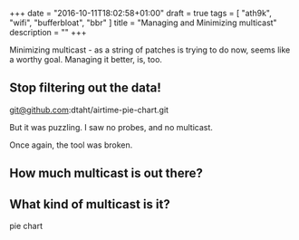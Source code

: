 +++
date = "2016-10-11T18:02:58+01:00"
draft = true
tags = [ "ath9k", "wifi", "bufferbloat", "bbr" ]
title = "Managing and Minimizing multicast"
description = ""
+++

Minimizing multicast - as a string of patches is trying to do now,
seems like a worthy goal. Managing it better, is, too.

## Stop filtering out the data!

git@github.com:dtaht/airtime-pie-chart.git

But it was puzzling. I saw no probes, and no multicast.

Once again, the tool was broken.

## How much multicast is out there?

## What kind of multicast is it?

pie chart


